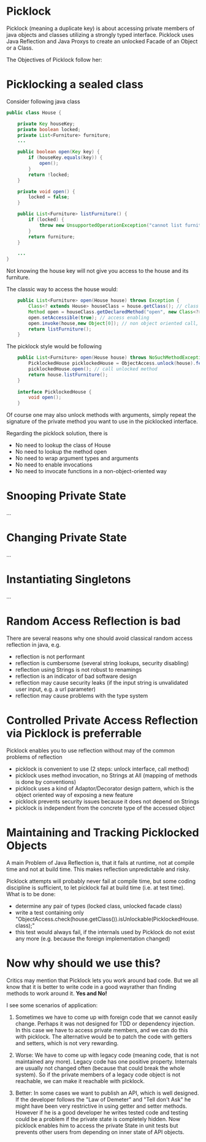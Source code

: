 Picklock
========
Picklock (meaning a duplicate key) is about accessing private members of java objects and classes utilizing a strongly typed interface.
Picklock uses Java Reflection and Java Proxys to create an unlocked Facade of an Object or a Class.   

The Objectives of Picklock follow her:

Picklocking a sealed class
==========================
Consider following java class
```Java
public class House {

	private Key houseKey;
	private boolean locked;
	private List<Furniture> furniture;
	...

	public boolean open(Key key) {
		if (houseKey.equals(key)) {
			open();
		}
		return !locked;
	}

	private void open() {
		locked = false;
	}

	public List<Furniture> listFurniture() {
		if (locked) {
			throw new UnsupportedOperationException("cannot list furniture if house is locked");
		}
		return furniture;
	}

	...
}
```

Not knowing the house key will not give you access to the house and its furniture.

The classic way to access the house would:
```Java
    public List<Furniture> open(House house) throws Exception {
		Class<? extends House> houseClass = house.getClass(); // class lookup
		Method open = houseClass.getDeclaredMethod("open", new Class<?>[0]); // method lookup, type signature wrapping
		open.setAccessible(true); // access enabling
		open.invoke(house,new Object[0]); // non object oriented call, argument wrapping
		return listFurniture();
	}
```

The picklock style would be following
```Java
    public List<Furniture> open(House house) throws NoSuchMethodException {
		PicklockedHouse picklockedHouse = ObjectAccess.unlock(house).features(PicklockedHouse.class); // unlock interface
		picklockedHouse.open(); // call unlocked method
		return house.listFurniture();
	}
	
	interface PicklockedHouse {
		void open();
	}
```

Of course one may also unlock methods with arguments, simply repeat the signature of the private method you want to use in
the picklocked interface.

Regarding the picklock solution, there is
* No need to lookup the class of House
* No need to lookup the method open
* No need to wrap argument types and arguments
* No need to enable invocations
* No need to invocate functions in a non-object-oriented way

Snooping Private State
======================
...

Changing Private State
======================
...

Instantiating Singletons
========================
...

Random Access Reflection is bad
===============================

There are several reasons why one should avoid classical random access reflection in java, e.g.
* reflection is not performant
* reflection is cumbersome (several string lookups, security disabling)
* reflection using Strings is not robust to renamings
* reflection is an indicator of bad software design
* reflection may cause security leaks (if the input string is unvalidated user input, e.g. a url parameter)
* reflection may cause problems with the type system

Controlled Private Access Reflection via Picklock is preferrable
================================================================

Picklock enables you to use reflection without may of the common problems of reflection
* picklock is convenient to use (2 steps: unlock interface, call method)
* picklock uses method invocation, no Strings at All (mapping of methods is done by conventions)
* picklock uses a kind of Adaptor/Decorator design pattern, which is the object oriented way of exposing a new feature
* picklock prevents security issues because it does not depend on Strings
* picklock is independent from the concrete type of the accessed object


Maintaining and Tracking Picklocked Objects
===========================================
A main Problem of Java Reflection is, that it fails at runtime, not at compile time and not at build time. This makes reflection unpredictable and risky. 

Picklock attempts will probably never fail at compile time, but some coding discipline is sufficient, to let picklock fail at build time (i.e. at test time). What is to be done:
* determine any pair of types (locked class, unlocked facade class)
* write a test containing only "ObjectAccess.check(house.getClass()).isUnlockable(PicklockedHouse.class);"
* this test would always fail, if the internals used by Picklock do not exist any more (e.g. because the foreign implementation changed)


Now why should we use this?
===========================
Critics may mention that Picklock lets you work around bad code. But we all know that it is better to write code in a good wayrather than finding methods to work around it. **Yes and No!**

I see some scenarios of application:

1. Sometimes we have to come up with foreign code that we cannot easily change. Perhaps it was not designed for TDD or dependency injection. In this case we have to access private members, and we can do this with picklock. The alternative would be to patch the code with getters and setters, which is not very rewarding.

2. Worse: We have to come up with legacy code (meaning code, that is not maintained any more). Legacy code has one positive property. Internals are usually not changed often (because that could break the whole system). So if the private members of a legacy code object is not reachable, we can make it reachable with picklock.

3. Better: In some cases we want to publish an API, which is well designed. If the developer follows the "Law of Demeter" and "Tell don't Ask" he might have been very restrictive in using getter and setter methods. However if he is a good developer he writes tested code and testing could be a problem if the private state is completely hidden. Now picklock enables him to access the private State in unit tests but prevents other users from depending on inner state of API objects.
